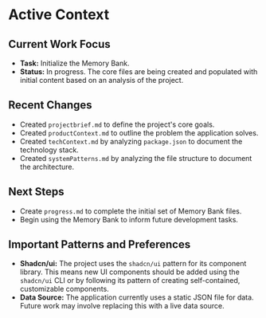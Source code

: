 # Active Context

## Current Work Focus

-   **Task:** Initialize the Memory Bank.
-   **Status:** In progress. The core files are being created and populated with initial content based on an analysis of the project.

## Recent Changes

-   Created `projectbrief.md` to define the project's core goals.
-   Created `productContext.md` to outline the problem the application solves.
-   Created `techContext.md` by analyzing `package.json` to document the technology stack.
-   Created `systemPatterns.md` by analyzing the file structure to document the architecture.

## Next Steps

-   Create `progress.md` to complete the initial set of Memory Bank files.
-   Begin using the Memory Bank to inform future development tasks.

## Important Patterns and Preferences

-   **Shadcn/ui:** The project uses the `shadcn/ui` pattern for its component library. This means new UI components should be added using the `shadcn/ui` CLI or by following its pattern of creating self-contained, customizable components.
-   **Data Source:** The application currently uses a static JSON file for data. Future work may involve replacing this with a live data source.
